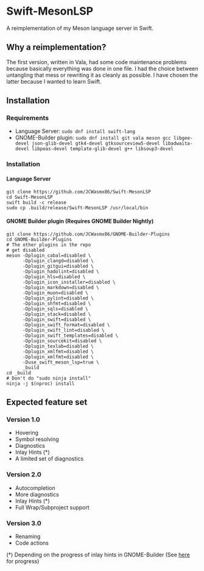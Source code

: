 # Swift-MesonLSP

A reimplementation of my Meson language server in Swift.

## Why a reimplementation?
The first version, written in Vala, had some code maintenance problems because basically everything was done in one file.
I had the choice between untangling that mess or rewriting it as cleanly as possible.
I have chosen the latter because I wanted to learn Swift.

## Installation
### Requirements
- Language Server: `sudo dnf install swift-lang`
- GNOME-Builder plugin: `sudo dnf install git vala meson gcc libgee-devel json-glib-devel gtk4-devel gtksourceview5-devel libadwaita-devel libpeas-devel template-glib-devel g++ libsoup3-devel`
### Installation
#### Language Server
```
git clone https://github.com/JCWasmx86/Swift-MesonLSP
cd Swift-MesonLSP
swift build -c release
sudo cp .build/release/Swift-MesonLSP /usr/local/bin
```
#### GNOME Builder plugin (Requires GNOME Builder Nightly)
```
git clone https://github.com/JCWasmx86/GNOME-Builder-Plugins
cd GNOME-Builder-Plugins
# The other plugins in the repo
# get disabled
meson -Dplugin_cabal=disabled \
      -Dplugin_clangd=disabled \
      -Dplugin_gitgui=disabled \
      -Dplugin_hadolint=disabled \
      -Dplugin_hls=disabled \
      -Dplugin_icon_installer=disabled \
      -Dplugin_markdown=disabled \
      -Dplugin_muon=disabled \
      -Dplugin_pylint=disabled \
      -Dplugin_shfmt=disabled \
      -Dplugin_sqls=disabled \
      -Dplugin_stack=disabled \
      -Dplugin_swift=disabled \
      -Dplugin_swift_format=disabled \
      -Dplugin_swift_lint=disabled \
      -Dplugin_swift_templates=disabled \
      -Dplugin_sourcekit=disabled \
      -Dplugin_texlab=disabled \
      -Dplugin_xmlfmt=disabled \
      -Dplugin_xmlfmt=disabled \
      -Duse_swift_meson_lsp=true \
      _build
cd _build
# Don't do "sudo ninja install"
ninja -j $(nproc) install
```

## Expected feature set
### Version 1.0
- Hovering
- Symbol resolving
- Diagnostics
- Inlay Hints (*)
- A limited set of diagnostics

### Version 2.0
- Autocompletion
- More diagnostics
- Inlay Hints (*)
- Full Wrap/Subproject support

### Version 3.0
- Renaming
- Code actions

(*) Depending on the progress of inlay hints in GNOME-Builder (See [here](https://gitlab.gnome.org/GNOME/gnome-builder/-/issues/1317) for progress)
